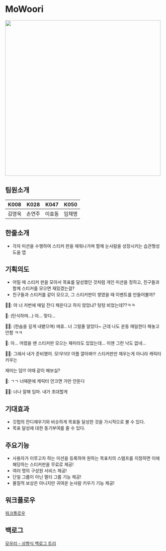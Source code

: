 # MoWoori
<img width="500" src="https://user-images.githubusercontent.com/68374234/139363737-8a1b1dd2-b8e8-436e-bc92-af9d9a993706.png"/>

## 팀원소개
| K008   | K028   | K047   | K050 |
| :------: | :------: | :------: | :------: | 
| 김영욱 | 손연주  | 이효동 | 임채명 | 

## 한줄소개

- 각자 미션을 수행하여 스티커 판을 채워나가며 함께 눈사람을 성장시키는 습관형성 도움 앱

## 기획의도

- 어릴 때 스티커 판을 모아서 목표를 달성했던 것처럼 개인 미션을 정하고, 친구들과 함께 스티커를 모으면 재밌겠는걸?
- 친구들과 스티커를 같이 모으고, 그 스티커판이 쌓였을 때 이벤트를 만들어볼까?

👩‍🦰: 야 너 저번에 매일 잔디 채운다고 하지 않았냐? 텅텅 비었는데??ㅋㅋ

🧑: (탄식하며...) 아... 맞다...

👩‍🦰: (한숨을 깊게 내뱉으며) 에휴.. 너 그럴줄 알았다~ 근데 나도 운동 매일한다 해놓고 안함 ㅋㅋ

🧑: 아... 어렸을 땐 스티커판 모으는 재미라도 있었는데... 이젠 그런 낙도 없네...

👩‍🦰: 그래서 내가 준비했어. 모!우!리! 어플 깔아봐!!! 스티커판만 채우는게 아니라 캐릭터 키우는 

재미는 덤!!! 어때 같이 해보실?

🧑: ㄱㄱ 너때문에 캐릭터 안크면 가만 안둔다

👩‍🦰: 너나 잘해 임마. 내가 초대할게

## 기대효과

- 깃헙의 잔디채우기와 비슷하게 목표들 달성한 것을 가시적으로 볼 수 있다.
- 목표 달성에 대한 동기부여를 줄 수 있다.

## 주요기능

- 사용자가 이루고자 하는 미션을 등록하여 원하는 목표치의 스탬프를 지정하면 이에 해당하는 스티커판을 무료로 제공!
- 여러 명의 구성원 서비스 제공!
- 단일 그룹이 아닌 멀티 그룹 기능 제공!
- 물질적 보상은 아니지만 귀여운 눈사람 키우기 기능 제공!

## 워크플로우

[워크플로우](https://www.figma.com/embed?embed_host=notion&url=https%3A%2F%2Fwww.figma.com%2Ffile%2FkGkBaEAqH6Ah62vXE2JnK2%2F%25EC%2595%2584%25EB%25A6%25AC%25EC%2595%2584%25EB%25A6%25AC%3Fnode-id%3D139%253A3003)

## 백로그
[모우리 - 상향식 백로그 트리](https://docs.google.com/spreadsheets/d/12GgAvvU_BmO7VFLKGjKBmL5UapToAe868DM-SxD9SJk/edit#gid=0)
